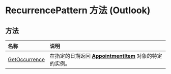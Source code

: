 
# RecurrencePattern 方法 (Outlook)

## 方法



|**名称**|**说明**|
|:-----|:-----|
|[GetOccurrence](2a0cd7d2-d16d-7b07-eb5d-43df0bbf022f.md)|在指定的日期返回 **[AppointmentItem](204a409d-654e-27aa-643a-8344c631b82d.md)** 对象的特定的实例。|
